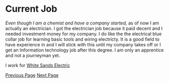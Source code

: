 # Current Job

_Even though I am a chemist and have a company started,_
as of now I am actually an electrician. I got the electrician job
because it paid decent and I needed investment money for my company.
I do like the the electrical blue collar job for learning basic tools and wiring
electricty. It is a good field to have experience in and I will stick with this
until my company takes off or I get an Information technology job after this degree.
I am only an apprentice and not a journeyman yet.

I work for [White Sands Electric](https://www.whitesandselectric.com/)


[Previous Page](page2.md)		[Next Page](page4.md)
